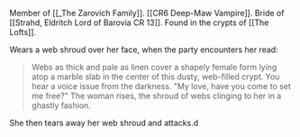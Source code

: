 Member of [[_The Zarovich Family]]. [[CR6 Deep-Maw Vampire]]. Bride of [[Strahd, Eldritch Lord of Barovia CR 13]]. Found in the crypts of [[The Lofts]].

Wears a web shroud over her face, when the party encounters her read:

>Webs as thick and pale as linen cover a shapely female form lying atop a marble slab in the center of this dusty, web-filled crypt. You hear a voice issue from the darkness.
>"My love, have you come to set me free?"
>The woman rises, the shroud of webs clinging to her in a ghastly fashion.

She then tears away her web shroud and attacks.d